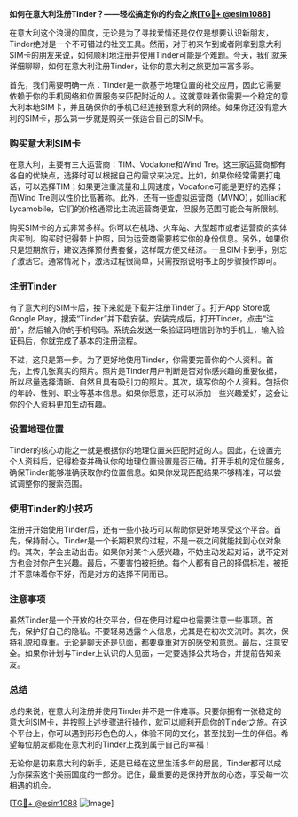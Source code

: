 **如何在意大利注册Tinder？——轻松搞定你的约会之旅[[TG💪+ @esim1088](https://t.me/s/esim1088)]**

在意大利这个浪漫的国度，无论是为了寻找爱情还是仅仅是想要认识新朋友，Tinder绝对是一个不可错过的社交工具。然而，对于初来乍到或者刚拿到意大利SIM卡的朋友来说，如何顺利地注册并使用Tinder可能是个难题。今天，我们就来详细聊聊，如何在意大利注册Tinder，让你的意大利之旅更加丰富多彩。

首先，我们需要明确一点：Tinder是一款基于地理位置的社交应用，因此它需要依赖于你的手机网络和位置服务来匹配附近的人。这就意味着你需要一个稳定的意大利本地SIM卡，并且确保你的手机已经连接到意大利的网络。如果你还没有意大利的SIM卡，那么第一步就是购买一张适合自己的SIM卡。

### 购买意大利SIM卡

在意大利，主要有三大运营商：TIM、Vodafone和Wind Tre。这三家运营商都有各自的优缺点，选择时可以根据自己的需求来决定。比如，如果你经常需要打电话，可以选择TIM；如果更注重流量和上网速度，Vodafone可能是更好的选择；而Wind Tre则以性价比高著称。此外，还有一些虚拟运营商（MVNO），如Iliad和Lycamobile，它们的价格通常比主流运营商便宜，但服务范围可能会有所限制。

购买SIM卡的方式非常多样。你可以在机场、火车站、大型超市或者运营商的实体店买到。购买时记得带上护照，因为运营商需要核实你的身份信息。另外，如果你只是短期旅行，建议选择预付费套餐，这样既方便又经济。一旦SIM卡到手，别忘了激活它。通常情况下，激活过程很简单，只需按照说明书上的步骤操作即可。

### 注册Tinder

有了意大利的SIM卡后，接下来就是下载并注册Tinder了。打开App Store或Google Play，搜索“Tinder”并下载安装。安装完成后，打开Tinder，点击“注册”，然后输入你的手机号码。系统会发送一条验证码短信到你的手机上，输入验证码后，你就完成了基本的注册流程。

不过，这只是第一步。为了更好地使用Tinder，你需要完善你的个人资料。首先，上传几张真实的照片。照片是Tinder用户判断是否对你感兴趣的重要依据，所以尽量选择清晰、自然且具有吸引力的照片。其次，填写你的个人资料。包括你的年龄、性别、职业等基本信息。如果你愿意，还可以添加一些兴趣爱好，这会让你的个人资料更加生动有趣。

### 设置地理位置

Tinder的核心功能之一就是根据你的地理位置来匹配附近的人。因此，在设置完个人资料后，记得检查并确认你的地理位置设置是否正确。打开手机的定位服务，确保Tinder能够准确获取你的位置信息。如果你发现匹配结果不够精准，可以尝试调整你的搜索范围。

### 使用Tinder的小技巧

注册并开始使用Tinder后，还有一些小技巧可以帮助你更好地享受这个平台。首先，保持耐心。Tinder是一个长期积累的过程，不是一夜之间就能找到心仪对象的。其次，学会主动出击。如果你对某个人感兴趣，不妨主动发起对话，说不定对方也会对你产生兴趣。最后，不要害怕被拒绝。每个人都有自己的择偶标准，被拒并不意味着你不好，而是对方的选择不同而已。

### 注意事项

虽然Tinder是一个开放的社交平台，但在使用过程中也需要注意一些事项。首先，保护好自己的隐私。不要轻易透露个人信息，尤其是在初次交流时。其次，保持礼貌和尊重。无论是聊天还是见面，都要尊重对方的感受和意愿。最后，注意安全。如果你计划与Tinder上认识的人见面，一定要选择公共场合，并提前告知亲友。

### 总结

总的来说，在意大利注册并使用Tinder并不是一件难事。只要你拥有一张稳定的意大利SIM卡，并按照上述步骤进行操作，就可以顺利开启你的Tinder之旅。在这个平台上，你可以遇到形形色色的人，体验不同的文化，甚至找到一生的伴侣。希望每位朋友都能在意大利的Tinder上找到属于自己的幸福！

无论你是初来意大利的新手，还是已经在这里生活多年的居民，Tinder都可以成为你探索这个美丽国度的一部分。记住，最重要的是保持开放的心态，享受每一次相遇的机会。

[[TG💪+ @esim1088](https://t.me/s/esim1088) ![Image](https://i.postimg.cc/4NQfJmqS/Snipaste-2025-05-13-00-14-12.png)]